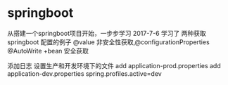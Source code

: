# springboot
从搭建一个springboot项目开始，一步步学习
2017-7-6 学习了 两种获取springboot 配置的例子 @value 非安全性获取,@configurationProperties @AutoWrite +bean 安全获取 

添加日志    设置生产和开发环境下的文件
add application-prod.properties
add application-dev.properties
spring.profiles.active=dev